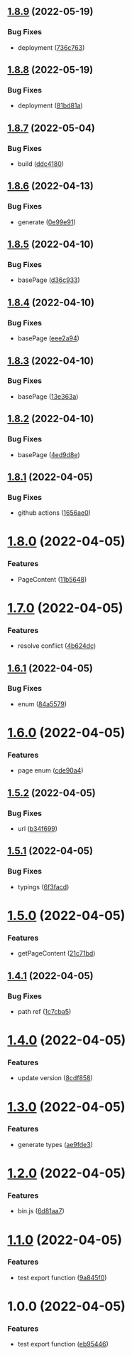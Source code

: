 ## [1.8.9](https://github.com/feezco/client/compare/v1.8.8...v1.8.9) (2022-05-19)


### Bug Fixes

* deployment ([736c763](https://github.com/feezco/client/commit/736c763936a6b966337ba108719906e6e0ec1387))

## [1.8.8](https://github.com/feezco/client/compare/v1.8.7...v1.8.8) (2022-05-19)


### Bug Fixes

* deployment ([81bd81a](https://github.com/feezco/client/commit/81bd81a8fd98414fa8e7d6351b3862106161488b))

## [1.8.7](https://github.com/feezco/client/compare/v1.8.6...v1.8.7) (2022-05-04)


### Bug Fixes

* build ([ddc4180](https://github.com/feezco/client/commit/ddc4180ff6f4fcf9d1add7118bda7318a8176585))

## [1.8.6](https://github.com/feezco/client/compare/v1.8.5...v1.8.6) (2022-04-13)


### Bug Fixes

* generate ([0e99e91](https://github.com/feezco/client/commit/0e99e918056dbe3b22b896f6529a19bf046c96f0))

## [1.8.5](https://github.com/feezco/client/compare/v1.8.4...v1.8.5) (2022-04-10)


### Bug Fixes

* basePage ([d36c933](https://github.com/feezco/client/commit/d36c93371d3349746353667cbec55e0580f238a1))

## [1.8.4](https://github.com/feezco/client/compare/v1.8.3...v1.8.4) (2022-04-10)


### Bug Fixes

* basePage ([eee2a94](https://github.com/feezco/client/commit/eee2a944916cebefb826542666e018e64e01e3b3))

## [1.8.3](https://github.com/feezco/client/compare/v1.8.2...v1.8.3) (2022-04-10)


### Bug Fixes

* basePage ([13e363a](https://github.com/feezco/client/commit/13e363a4a7f54ac312fc8f4970de372c3d6e46d6))

## [1.8.2](https://github.com/feezco/client/compare/v1.8.1...v1.8.2) (2022-04-10)


### Bug Fixes

* basePage ([4ed9d8e](https://github.com/feezco/client/commit/4ed9d8ef119fc65d3ec7139cda21234f312ac668))

## [1.8.1](https://github.com/feezco/client/compare/v1.8.0...v1.8.1) (2022-04-05)


### Bug Fixes

* github actions ([1656ae0](https://github.com/feezco/client/commit/1656ae043696a968db5803655cdf25cad3e93c29))

# [1.8.0](https://github.com/feezco/client/compare/v1.7.0...v1.8.0) (2022-04-05)


### Features

* PageContent ([11b5648](https://github.com/feezco/client/commit/11b5648fe019583a42227987c68de01e7a333b47))

# [1.7.0](https://github.com/feezco/client/compare/v1.6.1...v1.7.0) (2022-04-05)


### Features

* resolve conflict ([4b624dc](https://github.com/feezco/client/commit/4b624dcda2bde6a27b529666919fc27dabbd7619))

## [1.6.1](https://github.com/feezco/client/compare/v1.6.0...v1.6.1) (2022-04-05)


### Bug Fixes

* enum ([84a5579](https://github.com/feezco/client/commit/84a5579cecfadccfd0913eab60e4f11f2db9f181))

# [1.6.0](https://github.com/feezco/client/compare/v1.5.2...v1.6.0) (2022-04-05)


### Features

* page enum ([cde90a4](https://github.com/feezco/client/commit/cde90a4c3b2c84aa17571803c332ce0735415745))

## [1.5.2](https://github.com/feezco/client/compare/v1.5.1...v1.5.2) (2022-04-05)


### Bug Fixes

* url ([b34f699](https://github.com/feezco/client/commit/b34f6994fce9bcd1587596a4a1d829460aad7561))

## [1.5.1](https://github.com/feezco/client/compare/v1.5.0...v1.5.1) (2022-04-05)


### Bug Fixes

* typings ([6f3facd](https://github.com/feezco/client/commit/6f3facdc5c8336ab22cf53926e77a6e34459ef29))

# [1.5.0](https://github.com/feezco/client/compare/v1.4.1...v1.5.0) (2022-04-05)


### Features

* getPageContent ([21c71bd](https://github.com/feezco/client/commit/21c71bd280197076772c9d2bbbe167ab663da091))

## [1.4.1](https://github.com/feezco/client/compare/v1.4.0...v1.4.1) (2022-04-05)


### Bug Fixes

* path ref ([1c7cba5](https://github.com/feezco/client/commit/1c7cba59597869e3e508a4b08c426e52b3dd8d71))

# [1.4.0](https://github.com/feezco/client/compare/v1.3.0...v1.4.0) (2022-04-05)


### Features

* update version ([8cdf858](https://github.com/feezco/client/commit/8cdf858a3cd3ac5bddcf93a1d39a00cadaf84248))

# [1.3.0](https://github.com/feezco/client/compare/v1.2.0...v1.3.0) (2022-04-05)


### Features

* generate types ([ae9fde3](https://github.com/feezco/client/commit/ae9fde3b76428fdbf2d40ffa64ec393bb62e05bf))

# [1.2.0](https://github.com/feezco/client/compare/v1.1.0...v1.2.0) (2022-04-05)


### Features

* bin.js ([6d81aa7](https://github.com/feezco/client/commit/6d81aa78e28dad70bdc40cec44dd104eab8b8855))

# [1.1.0](https://github.com/feezco/client/compare/v1.0.0...v1.1.0) (2022-04-05)


### Features

* test export function ([9a845f0](https://github.com/feezco/client/commit/9a845f06471fdac21f1bd7eafea1d21aa1fe77c8))

# 1.0.0 (2022-04-05)


### Features

* test export function ([eb95446](https://github.com/feezco/client/commit/eb954466a587e704dfec2fd7cdd0b9a14e021b9f))

